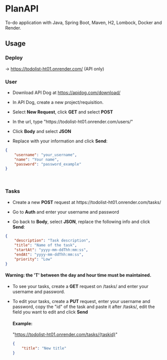 # PlanAPI
To-do application with Java, Spring Boot, Maven, H2, Lombock, Docker and Render.

## Usage

### Deploy
-> https://todolist-ht01.onrender.com/ (API only)

### User

- Download API Dog at https://apidog.com/download/

- <p>In API Dog, create a new project/requisition.</p>
- <p>Select <b>New Request</b>, click <b>GET</b> and select <b>POST</b></p>
- <p>In the url, type "https://todolist-ht01.onrender.com/users/"</p>
- <p>Click <b>Body</b> and select <b>JSON</b></p>
- <p>Replace with your information and click <b>Send</b>:<br>

```json
{
    "username": "your_username",
    "name": "Your name",
    "password": "password_example"
}
```
<br />

### Tasks
- <p>Create a new <b>POST</b> request at https://todolist-ht01.onrender.com/tasks/</p>
- <p>Go to <b>Auth</b> and enter your username and password</p>
- <p>Go back to <b>Body</b>, select <b>JSON</b>, replace the following info and click <b>Send</b>:</p>

```json
{
    "description": "Task description",
    "title": "Name of the task",
    "startAt": "yyyy-mm-ddThh:mm:ss",
    "endAt": "yyyy-mm-ddThh:mm:ss",
    "priority": "Low"
}
```
<h4>Warning: the 'T' between the day and hour time must be maintained.</h4>

- <p>To see your tasks, create a <b>GET</b> request on /tasks/ and enter your username and password.</p>
- <p>To edit your tasks, create a <b>PUT</b> request, enter your username and password, copy the "id" of the task and paste it after /tasks/, edit the field you want to edit and click <b>Send</b></p>
  <h4>Example:</h4>
  <p>"<a href="">https://todolist-ht01.onrender.com/tasks/{taskid}</a>"</p>
  
  ```json
  {
      "title": "New title"
  }
  ```
